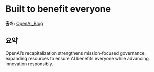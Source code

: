 # Built to benefit everyone

**출처:** [OpenAI_Blog](https://openai.com/index/built-to-benefit-everyone)

## 요약
OpenAI’s recapitalization strengthens mission-focused governance, expanding resources to ensure AI benefits everyone while advancing innovation responsibly.
